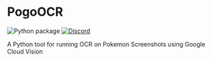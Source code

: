 # PogoOCR

![Python package](https://github.com/TrainerDex/PogoOCR/workflows/Python%20package/badge.svg) [![Discord](https://discordapp.com/api/guilds/614101299197378571/widget.png?style=shield)](https://discordapp.com/invite/pdxh7P)

A Python tool for running OCR on Pokemon Screenshots using Google Cloud Vision
